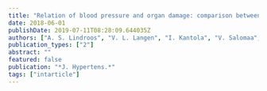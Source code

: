 ```yaml
---
title: "Relation of blood pressure and organ damage: comparison between feasible, noninvasive central hemodynamic measures and conventional brachial measures"
date: 2018-06-01
publishDate: 2019-07-11T08:28:09.644035Z
authors: ["A. S. Lindroos", "V. L. Langen", "I. Kantola", "V. Salomaa", "E. P. Juhanoja", "S. S. Siven", "P. Jousilahti", "A. M. Jula", "T. J. Niiranen"]
publication_types: ["2"]
abstract: ""
featured: false
publication: "*J. Hypertens.*"
tags: ["intarticle"]
---
```


